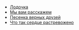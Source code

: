 * [Лодочка](Лодочка)
* [Мы вам расскажем](Мы%20вам%20расскажем)
* [Песенка верных друзей](Песенка%20верных%20друзей)
* [Что так сердце растревожено](Что%20так%20сердце%20растревожено)